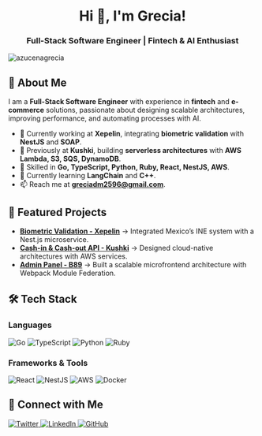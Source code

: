 <h1 align="center">Hi 👋, I'm Grecia!</h1>
<h3 align="center">Full-Stack Software Engineer | Fintech & AI Enthusiast</h3>

<p align="left">
  <img src="https://komarev.com/ghpvc/?username=azucenagrecia&label=Profile%20views&color=0e75b6&style=flat" alt="azucenagrecia" />
</p>

## 🚀 About Me
I am a **Full-Stack Software Engineer** with experience in **fintech** and **e-commerce** solutions, passionate about designing scalable architectures, improving performance, and automating processes with AI.

- 🔹 Currently working at **Xepelin**, integrating **biometric validation** with **NestJS** and **SOAP**.
- 🔹 Previously at **Kushki**, building **serverless architectures** with **AWS Lambda, S3, SQS, DynamoDB**.
- 🔹 Skilled in **Go, TypeScript, Python, Ruby, React, NestJS, AWS**.
- 🌱 Currently learning **LangChain** and **C++**.
- 📫 Reach me at **greciadm2596@gmail.com**.

## 📌 Featured Projects  
- **[Biometric Validation - Xepelin](https://xepelin.com/)** → Integrated Mexico’s INE system with a Nest.js microservice.  
- **[Cash-in & Cash-out API - Kushki](https://www.kushkipagos.com/en)** → Designed cloud-native architectures with AWS services.  
- **[Admin Panel - B89](https://www.b89.io/)** → Built a scalable microfrontend architecture with Webpack Module Federation.  

## 🛠️ Tech Stack
### **Languages**  
![Go](https://img.shields.io/badge/-Go-00ADD8?style=flat&logo=go&logoColor=white)
![TypeScript](https://img.shields.io/badge/-TypeScript-3178C6?style=flat&logo=typescript&logoColor=white)
![Python](https://img.shields.io/badge/-Python-3776AB?style=flat&logo=python&logoColor=white)
![Ruby](https://img.shields.io/badge/-Ruby-CC342D?style=flat&logo=ruby&logoColor=white)

### **Frameworks & Tools**  
![React](https://img.shields.io/badge/-React-61DAFB?style=flat&logo=react&logoColor=white)
![NestJS](https://img.shields.io/badge/-NestJS-E0234E?style=flat&logo=nestjs&logoColor=white)
![AWS](https://img.shields.io/badge/-AWS-232F3E?style=flat&logo=amazon-aws&logoColor=white)
![Docker](https://img.shields.io/badge/-Docker-2496ED?style=flat&logo=docker&logoColor=white)

## 🔗 Connect with Me
<p align="left">
  <a href="https://twitter.com/chezzgre" target="_blank">
    <img src="https://img.shields.io/twitter/follow/chezzgre?logo=twitter&style=for-the-badge" alt="Twitter" />
  </a>
  <a href="https://www.linkedin.com/in/gredelga/" target="_blank">
    <img src="https://img.shields.io/badge/-LinkedIn-0077B5?style=for-the-badge&logo=linkedin&logoColor=white" alt="LinkedIn" />
  </a>
  <a href="https://github.com/AzucenaGrecia" target="_blank">
    <img src="https://img.shields.io/badge/-GitHub-181717?style=for-the-badge&logo=github&logoColor=white" alt="GitHub" />
  </a>
</p>
